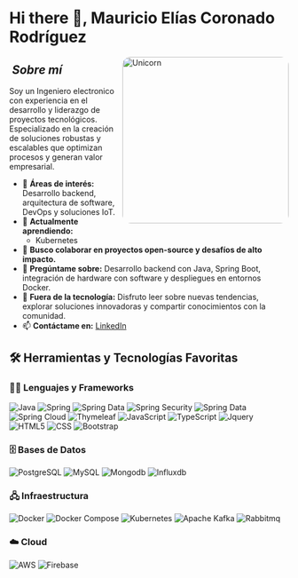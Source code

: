 # Hi there 👋, Mauricio Elías Coronado Rodríguez

<img align="right" width=300px alt="Unicorn" src="https://media.giphy.com/media/v1.Y2lkPTc5MGI3NjExaDZxZGt6bnZuOGxmcjd3YmlqOG42ZjRoNWw3c2Q3MWxnYnJqaXY4cSZlcD12MV9pbnRlcm5hbF9naWZfYnlfaWQmY3Q9Zw/qgQUggAC3Pfv687qPC/giphy.gif" style="border-radius: 15px;" />

## &nbsp;***Sobre mí***

Soy un Ingeniero electronico con experiencia en el desarrollo y liderazgo de proyectos tecnológicos. Especializado en la creación de soluciones robustas y escalables que optimizan procesos y generan valor empresarial.

- 🚀 **Áreas de interés:** Desarrollo backend, arquitectura de software, DevOps y soluciones IoT.
- 🌱 **Actualmente aprendiendo:**
  - Kubernetes
- 👯 **Busco colaborar en proyectos open-source y desafíos de alto impacto.**
- 💬 **Pregúntame sobre:** Desarrollo backend con Java, Spring Boot, integración de hardware con software y despliegues en entornos Docker.
- 🎨 **Fuera de la tecnología:** Disfruto leer sobre nuevas tendencias, explorar soluciones innovadoras y compartir conocimientos con la comunidad.
- 📫 **Contáctame en:** [LinkedIn](https://www.linkedin.com/in/mauriciocoronado08) 

## 🛠️ Herramientas y Tecnologías Favoritas

### 👨‍💻 Lenguajes y Frameworks
<p>
    <img alt="Java" src="https://img.shields.io/badge/Java-%23FF0000.svg?logo=java&logoColor=f5f5f5">
    <img alt="Spring" src="https://img.shields.io/badge/Spring-%236DB33F.svg?logo=spring&logoColor=white">
    <img alt="Spring Data" src="https://img.shields.io/badge/Spring%20Boot-%236DB33F.svg?logo=springboot&logoColor=white">
    <img alt="Spring Security" src="https://img.shields.io/badge/Spring%20Security-%236DB33F.svg?logo=springsecurity&logoColor=white">
    <img alt="Spring Data" src="https://img.shields.io/badge/Spring%20Data-%236DB33F.svg?logo=spring&logoColor=white">
    <img alt="Spring Cloud" src="https://img.shields.io/badge/Spring%20Cloud-%236DB33F.svg?logo=spring&logoColor=white">
    <img alt="Thymeleaf" src="https://img.shields.io/badge/Thymeleaf-%236DB33F.svg?logo=thymeleaf&logoColor=white">
    <img alt="JavaScript" src="https://img.shields.io/badge/JavaScript-%23F7DF1E.svg?logo=javascript&logoColor=black">
    <img alt="TypeScript" src="https://img.shields.io/badge/TypeScript-%23007ACC.svg?logo=typescript&logoColor=white">
    <img alt="Jquery" src="https://img.shields.io/badge/Jquery-%230769AD.svg?logo=jquery&logoColor=white">
    <img alt="HTML5" src="https://img.shields.io/badge/HTML5-%23E44D26.svg?logo=html5&logoColor=white">
    <img alt="CSS" src="https://img.shields.io/badge/CSS-%23663399.svg?logo=css&logoColor=white">
    <img alt="Bootstrap" src="https://img.shields.io/badge/Bootstrap-%23663399.svg?logo=bootstrap&logoColor=white">

</p>

### 🗄️ Bases de Datos
<p>
    <img alt="PostgreSQL" src="https://img.shields.io/badge/PostgreSQL-%23336791.svg?logo=postgresql&logoColor=white">
    <img alt="MySQL" src="https://img.shields.io/badge/MySQL-%2300f.svg?logo=mysql&logoColor=white">
    <img alt="Mongodb" src="https://img.shields.io/badge/Mongodb-00E661?logo=mongodb&logoColor=000000">
    <img alt="Influxdb" src="https://img.shields.io/badge/Influxdb-%23020A47.svg?logo=influxdb&logoColor=white">
</p>

### 🖧 Infraestructura
<p>
    <img alt="Docker" src="https://img.shields.io/badge/Docker-%231D63ED.svg?logo=docker&logoColor=white">
    <img alt="Docker Compose" src="https://img.shields.io/badge/Docker%20Compose-%231D63ED.svg?logo=docker&logoColor=white">    
    <img alt="Kubernetes" src="https://img.shields.io/badge/Kubernetes-%23316CE6.svg?logo=kubernetes&logoColor=white">
    <img alt="Apache Kafka" src="https://img.shields.io/badge/Apache Kafka-%23221E1F.svg?logo=apachekafka&logoColor=white">
    <img alt="Rabbitmq" src="https://img.shields.io/badge/RabbitMQ-%23EA6421.svg?logo=rabbitmq&logoColor=white">
</p>

### ☁️ Cloud
<p>
    <img alt="AWS" src="https://img.shields.io/badge/AWS-%23141F2E.svg?logo=amazonwebservices&logoColor=white">
    <img alt="Firebase" src="https://img.shields.io/badge/Firebase-%23FFCA28.svg?logo=firebase&logoColor=white">
</p>